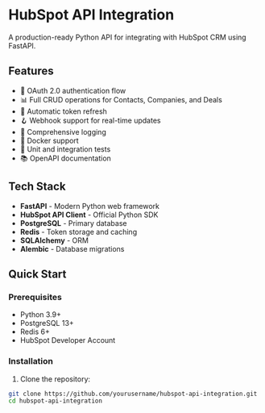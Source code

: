  # HubSpot API Integration

A production-ready Python API for integrating with HubSpot CRM using FastAPI.

## Features

- 🔐 OAuth 2.0 authentication flow
- 📊 Full CRUD operations for Contacts, Companies, and Deals
- 🔄 Automatic token refresh
- 🪝 Webhook support for real-time updates
- 📝 Comprehensive logging
- 🐳 Docker support
- 🧪 Unit and integration tests
- 📚 OpenAPI documentation

## Tech Stack

- **FastAPI** - Modern Python web framework
- **HubSpot API Client** - Official Python SDK
- **PostgreSQL** - Primary database
- **Redis** - Token storage and caching
- **SQLAlchemy** - ORM
- **Alembic** - Database migrations

## Quick Start

### Prerequisites

- Python 3.9+
- PostgreSQL 13+
- Redis 6+
- HubSpot Developer Account

### Installation

1. Clone the repository:
```bash
git clone https://github.com/yourusername/hubspot-api-integration.git
cd hubspot-api-integration

